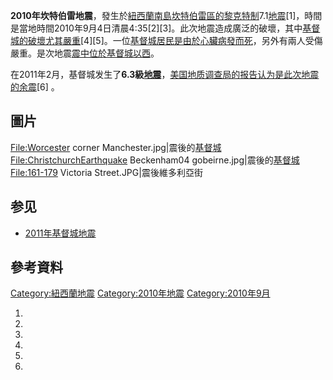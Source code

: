 **2010年坎特伯雷地震**，發生於[紐西蘭南島](../Page/紐西蘭南島.md "wikilink")[坎特伯雷區的](../Page/坎特伯雷區.md "wikilink")[黎克特制](../Page/黎克特制.md "wikilink")7.1[地震](../Page/地震.md "wikilink")\[1\]，時間是當地時間2010年9月4日清晨4:35\[2\]\[3\]。此次地震造成廣泛的破壞，其中[基督城的破壞尤其嚴重](../Page/基督城.md "wikilink")\[4\]\[5\]。一位[基督城居民是由於](../Page/基督城.md "wikilink")[心臟病發而死](../Page/心臟病.md "wikilink")，另外有兩人受傷嚴重。是次地震[震中位於](../Page/震中.md "wikilink")[基督城以西](../Page/基督城.md "wikilink")。

在2011年2月，基督城发生了**6.3級[地震](../Page/2011年基督城地震.md "wikilink")**，[美国地质调查局的报告认为是此次地震的余震](../Page/美国地质调查局.md "wikilink")\[6\]
。

## 圖片

<File:Worcester> corner
Manchester.jpg|震後的[基督城](../Page/基督城.md "wikilink")
<File:ChristchurchEarthquake> Beckenham04
gobeirne.jpg|震後的[基督城](../Page/基督城.md "wikilink")
<File:161-179> Victoria Street.JPG|震後維多利亞街

## 参见

  - [2011年基督城地震](../Page/2011年基督城地震.md "wikilink")

## 參考資料

[Category:紐西蘭地震](https://zh.wikipedia.org/wiki/Category:紐西蘭地震 "wikilink")
[Category:2010年地震](https://zh.wikipedia.org/wiki/Category:2010年地震 "wikilink")
[Category:2010年9月](https://zh.wikipedia.org/wiki/Category:2010年9月 "wikilink")

1.
2.

3.

4.

5.

6.